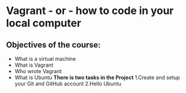 # Vagrant - or - how to code in your local computer

## Objectives of the course:

* What is a virtual machine
* What is Vagrant
* Who wrote Vagrant 
* What is Ubuntu
**There is two tasks in the Project**
1.Create and setup your Git and GitHub account
2.Hello Ubuntu
